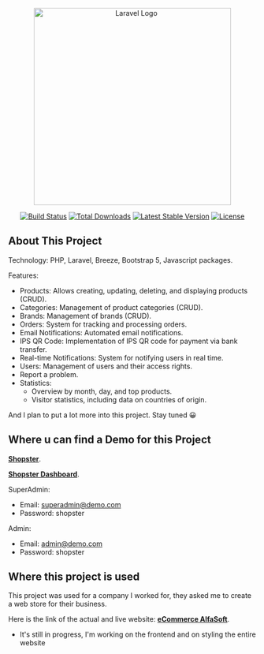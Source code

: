 <p align="center"><a href="https://laravel.com" target="_blank"><img src="https://raw.githubusercontent.com/laravel/art/master/logo-lockup/5%20SVG/2%20CMYK/1%20Full%20Color/laravel-logolockup-cmyk-red.svg" width="400" alt="Laravel Logo"></a></p>

<p align="center">
<a href="https://github.com/laravel/framework/actions"><img src="https://github.com/laravel/framework/workflows/tests/badge.svg" alt="Build Status"></a>
<a href="https://packagist.org/packages/laravel/framework"><img src="https://img.shields.io/packagist/dt/laravel/framework" alt="Total Downloads"></a>
<a href="https://packagist.org/packages/laravel/framework"><img src="https://img.shields.io/packagist/v/laravel/framework" alt="Latest Stable Version"></a>
<a href="https://packagist.org/packages/laravel/framework"><img src="https://img.shields.io/packagist/l/laravel/framework" alt="License"></a>
</p>

## About This Project


Technology: PHP, Laravel, Breeze, Bootstrap 5, Javascript packages.

Features:

- Products: Allows creating, updating, deleting, and displaying products (CRUD).
- Categories: Management of product categories (CRUD).
- Brands: Management of brands (CRUD).
- Orders: System for tracking and processing orders.
- Email Notifications: Automated email notifications.
- IPS QR Code: Implementation of IPS QR code for payment via bank transfer.
- Real-time Notifications: System for notifying users in real time.
- Users: Management of users and their access rights.
- Report a problem.
- Statistics:
    - Overview by month, day, and top products.
    - Visitor statistics, including data on countries of origin.

And I plan to put a lot more into this project.
Stay tuned :grinning:

## Where u can find a Demo for this Project

**[Shopster](https://shopster.neodigital.pro)**.

**[Shopster Dashboard](https://shopster.neodigital.pro/admin)**.

SuperAdmin:
- Email: superadmin@demo.com
- Password: shopster

Admin:
- Email: admin@demo.com
- Password: shopster

## Where this project is used

This project was used for a company I worked for, they asked me to create a web store for their business.

Here is the link of the actual and live website:
**[eCommerce AlfaSoft](https://shop.alfasoft.rs/)**.
- It's still in progress, I'm working on the frontend and on styling the entire website


